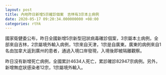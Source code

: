 ```yaml
---
layout: post
title: 內地昨日新增5宗確診個案　吉林有3宗本土病例
date: 2020-05-17 09:20:34.000000000 +08:00
categories: rthk
---
```


國家衛健委公布，昨日全國新增5宗新型冠狀病毒確診個案，3宗屬本土病例，全部來自吉林，2宗屬境外輸入病例，1宗來自天津，1宗是自廣東。廣東的病例來自1名由加拿大返到廣州的患者，通過入境口岸發現，入境後即被隔離觀察。

昨日沒有新增死亡病例，全國累計4634人死亡，累診確診82947宗病例。另外，新增無症狀感染者12宗，1宗屬境外輸入。
